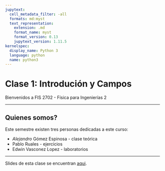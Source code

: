 ```yaml
---
jupytext:
  cell_metadata_filter: -all
  formats: md:myst
  text_representation:
    extension: .md
    format_name: myst
    format_version: 0.13
    jupytext_version: 1.11.5
kernelspec:
  display_name: Python 3
  language: python
  name: python3
---
```



# Clase 1: Introdución y Campos

Bienvenidos a FIS 2702 - Física para Ingenierías 2

---

## Quienes somos?

Este semestre existen tres personas dedicadas a este curso:
- *Alejandro* Gómez Espinosa - clase teórica
- Pablo Ruales - ejercicios
- Edwin Vasconez Lopez - laboratorios

---

Slides de esta clase se encuentran [aqui](test.html).
